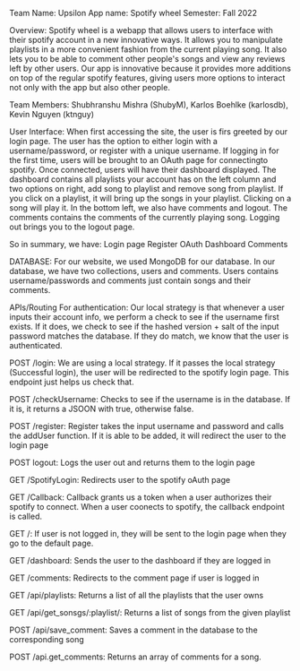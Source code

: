 Team Name: Upsilon
App name: Spotify wheel
Semester: Fall 2022

Overview: 
Spotify wheel is a webapp that allows users to interface with their spotify account in a new innovative ways. It allows you to manipulate playlists
in a more convenient fashion from the current playing song. It also lets you to be able to comment other people's songs and view any reviews left by other users. 
Our app is innovative because it provides more additions on top of the regular spotify features, giving users more options to interact not only with
the app but also other people. 

Team Members: Shubhranshu Mishra (ShubyM), Karlos Boehlke (karlosdb), Kevin Nguyen (ktnguy)

User Interface: 
When first accessing the site, the user is firs greeted by our login page. The user has the option to either login with a username/password, or register
with a unique username. If logging in for the first time, users will be brought to an OAuth page for connectingto spotify. Once connected, users will
have their dashboard displayed. The dashboard contains all playlists your account has on the left column and two options on right, add song to 
playlist and remove song from playlist. If you click on a playlist, it will bring up the songs in your playlist. Clicking on a song will play it. 
In the bottom left, we also have comments and logout. The comments contains the comments of the currently playing song. 
Logging out brings you to the logout page. 


So in summary, we have: 
Login page
Register
OAuth
Dashboard
Comments


DATABASE:
For our website, we used MongoDB for our database. In our database, we have two collections, users and comments. Users contains username/passwords and 
comments just contain songs and their comments. 

APIs/Routing
For authentication:
Our local strategy is that whenever a user inputs their account info, we perform a check to see if the username first exists. If it does,
we check to see if the hashed version + salt of the input password matches the database. If they do match, we know that the user is authenticated.

POST /login: 
We are using a local strategy. If it passes the local strategy (Successful login), the user will be redirected to the spotify login page. This endpoint
just helps us check that.

POST /checkUsername: 
Checks to see if the username is in the database. If it is, it returns a JSOON with true, otherwise false. 

POST /register:
Register takes the input username and password and calls the addUser function. If it is able to be added, it will redirect the user to the login page

POST logout:
Logs the user out and returns them to the login page

GET /SpotifyLogin:
Redirects user to the spotify oAuth page

GET /Callback:
Callback grants us a token when a user authorizes their spotify to connect. When a user coonects to spotify, the callback endpoint is called.

GET /:
If user is not logged in, they will be sent to the login page when they go to the default page. 

GET /dashboard: 
Sends the user to the dashboard if they are logged in

GET /comments:
Redirects to the comment page if user is logged in

GET /api/playlists:
Returns a list of all the playlists that the user owns

GET /api/get_sonsgs/:playlist/:
Returns a list of songs from the given playlist

POST /api/save_comment:
Saves a comment in the database to the corresponding song

POST /api.get_comments:
Returns an array of comments for a song. 





